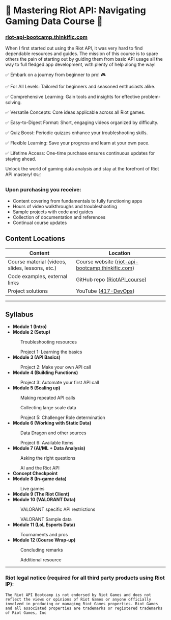 # 🚀 Mastering Riot API: Navigating Gaming Data Course 🚀
### [riot-api-bootcamp.thinkific.com](https://riot-api-bootcamp.thinkific.com)

When I first started out using the Riot API, it was very hard to find dependable resources and guides. The mission of this course is to spare others the pain of starting out by guiding them from basic API usage all the way to full fledged app development, with plenty of help along the way!

✅ Embark on a journey from beginner to pro! 🎮

✅ For All Levels: Tailored for beginners and seasoned enthusiasts alike.

✅ Comprehensive Learning: Gain tools and insights for effective problem-solving.

✅ Versatile Concepts: Core ideas applicable across all Riot games.

✅ Easy-to-Digest Format: Short, engaging videos organized by difficulty.

✅ Quiz Boost: Periodic quizzes enhance your troubleshooting skills.

✅ Flexible Learning: Save your progress and learn at your own pace.

✅ Lifetime Access: One-time purchase ensures continuous updates for staying ahead.

Unlock the world of gaming data analysis and stay at the forefront of Riot API mastery! 🌐📈


### Upon purchasing you receive:
<ul>
	<li> Content covering from fundamentals to fully functioning apps </li>
	<li> Hours of video walkthroughs and troubleshooting </li>
	<li> Sample projects with code and guides </li>
	<li> Collection of documentation and references </li>
	<li> Continual course updates </li>
</ul>
	
## Content Locations

| <b> Content </b>                                         | <b> Location </b>                                                  |
|-------------------------------------------------|-----------------------------------------------------------|
| Course material (videos, slides, lessons, etc.) | Course website ([riot-api-bootcamp.thinkific.com](https://riot-api-bootcamp.thinkific.com)) |
| Code examples, external links                   | GitHub repo ([RiotAPI_course](https://github.com/417-devops/RiotAPI_course))                              |
| Project solutions                               | YouTube ([417-DevOps](https://www.youtube.com/@417devops/))                                      |

--- 
## Syllabus
<ul>
	<li><b><b> Module 1 (Intro) </b></li></b>
	<li><b><b> Module 2 (Setup) </b></li></b> 
		<ul> Troubleshooting resources </ul>
		<ul> Project 1: Learning the basics </ul>
	<li><b><b> Module 3 (API Basics) </b></li></b>
		<ul> Project 2: Make your own API call </ul>
	<li><b> Module 4 (Building Functions) </b></li></b>
		<ul> Project 3: Automate your first API call </ul>
	<li><b> Module 5 (Scaling up) </b></li></b>
		<ul> Making repeated API calls </ul>
		<ul> Collecting large scale data </ul>
		<ul> Project 5: Challenger Role determination </ul>
	<li><b> Module 6 (Working with Static Data) </b></li></b>
		<ul> Data Dragon and other sources </ul>
		<ul> Project 6: Available Items </ul>
	<li><b> Module 7 (AI/ML + Data Analysis) </b></li></b>
		<ul> Asking the right questions </ul>
		<ul> AI and the Riot API </ul>
	<li><b> Concept Checkpoint </b></li></b>
	<li><b> Module 8 (In-game data) </b></li></b>
		<ul> Live games </ul>
	<li><b> Module 9 (The Riot Client) </b></li></b>
	<li><b> Module 10 (VALORANT Data) </b></li></b>
		<ul> VALORANT specific API restrictions </ul>
		<ul> VALORANT Sample data </ul>
	<li><b> Module 11 (LoL Esports Data) </b></li></b>
		<ul> Tournaments and pros </ul> 
	<li><b> Module 12 (Course Wrap-up) </b></li></b>
		<ul> Concluding remarks </ul>
		<ul> Additional resource </ul>
</ul>

---

### Riot legal notice (required for all third party products using Riot IP):

`The Riot API Bootcamp is not endorsed by Riot Games and does not reflect the views or opinions of Riot Games or anyone officially involved in producing or managing Riot Games properties. Riot Games and all associated properties are trademarks or registered trademarks of Riot Games, Inc`